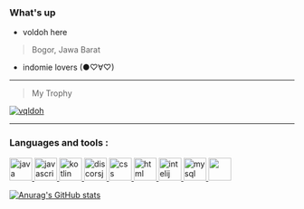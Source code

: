 ### What's up
- voldoh here
> Bogor, Jawa Barat
- indomie lovers (●♡∀♡)
----------------------------------------------------------------------------------------------------
>My Trophy

<p align="left"> <a href="https://github.com/ryo-ma/github-profile-trophy"> <img src="https://github-profile-trophy.vercel.app/?username=vqldoh&theme=dracula" alt="vqldoh" /></a> </p>

----------------------------------------------------------------------------------------------------

<h3 align="left">Languages and tools :</h3>
<p align="left"> <a href="https://www.java.com/en/" target="_blank"> <img src="https://cdn.jsdelivr.net/gh/devicons/devicon/icons/java/java-original-wordmark.svg" alt="java" width="40" height="40"/> </a> <a href="https://www.javascript.com/" target="_blank"> <img src="https://cdn.jsdelivr.net/gh/devicons/devicon/icons/javascript/javascript-original.svg" alt="javascript" widht="40" height="40"/> </a> <a href="https://kotlinlang.org/" target="_blank"> <img src="https://cdn.jsdelivr.net/gh/devicons/devicon/icons/kotlin/kotlin-plain-wordmark.svg" alt="kotlin" widht="40" height="40"/> </a> <a href="https://discord.js.org/#/docs/discord.js/stable/general/welcome" target="_blank"> <img src="https://cdn.jsdelivr.net/gh/devicons/devicon/icons/discordjs/discordjs-original-wordmark.svg" alt="discorsjs" widht="40" height="40"/> </a> <a href="https://www.w3.org/Style/CSS/Overview.en.html" target="_blank"> <img src="https://cdn.jsdelivr.net/gh/devicons/devicon/icons/css3/css3-original.svg" alt="css" widht="40" height="40"/> </a> <a href="https://html.spec.whatwg.org/" target="_blank"> <img src="https://cdn.jsdelivr.net/gh/devicons/devicon/icons/html5/html5-original.svg" alt=html widht="40" height="40"/> </a> <a href="https://www.jetbrains.com/idea/" target="_blank"> <img src="https://cdn.jsdelivr.net/gh/devicons/devicon/icons/intellij/intellij-original.svg" alt=intelij widht="40" height="40"/> </a> <a href="https://www.mysql.com/" target="_blank" > <img src="https://cdn.jsdelivr.net/gh/devicons/devicon/icons/mysql/mysql-original-wordmark.svg" alt=mysql widht="40" height="40"/> </a> <a href="https://redis.io/" target="_blank"> <img src="https://cdn.jsdelivr.net/gh/devicons/devicon/icons/redis/redis-original.svg" widht="40" height="40"/>

![Anurag's GitHub stats](https://github-readme-stats.vercel.app/api?username=vqldoh&show_icons=true&theme=radical)
